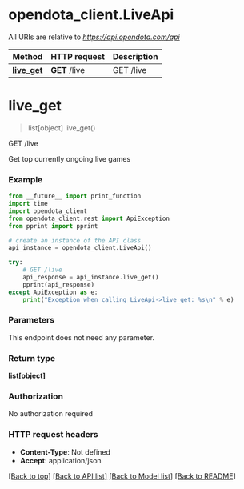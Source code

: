 # opendota_client.LiveApi

All URIs are relative to *https://api.opendota.com/api*

Method | HTTP request | Description
------------- | ------------- | -------------
[**live_get**](LiveApi.md#live_get) | **GET** /live | GET /live


# **live_get**
> list[object] live_get()

GET /live

Get top currently ongoing live games

### Example
```python
from __future__ import print_function
import time
import opendota_client
from opendota_client.rest import ApiException
from pprint import pprint

# create an instance of the API class
api_instance = opendota_client.LiveApi()

try:
    # GET /live
    api_response = api_instance.live_get()
    pprint(api_response)
except ApiException as e:
    print("Exception when calling LiveApi->live_get: %s\n" % e)
```

### Parameters
This endpoint does not need any parameter.

### Return type

**list[object]**

### Authorization

No authorization required

### HTTP request headers

 - **Content-Type**: Not defined
 - **Accept**: application/json

[[Back to top]](#) [[Back to API list]](../README.md#documentation-for-api-endpoints) [[Back to Model list]](../README.md#documentation-for-models) [[Back to README]](../README.md)

